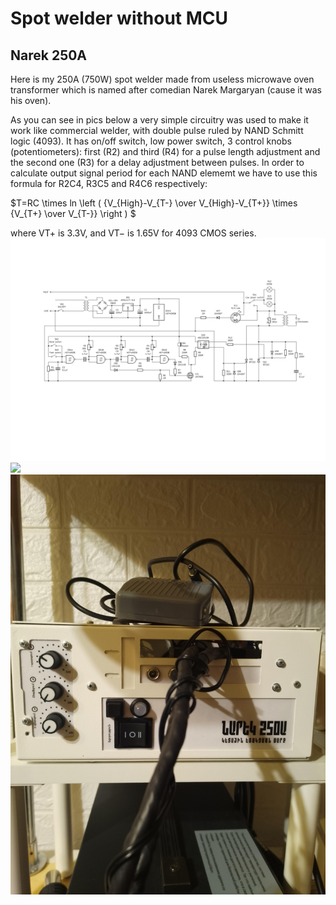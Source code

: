 # Spot welder without MCU
## Narek 250A

Here is my 250A (750W) spot welder made from useless microwave oven transformer which is named after comedian  Narek Margaryan (cause it was his oven).

As you can see in pics below a very simple circuitry was used to make it work like commercial welder, with double pulse ruled by NAND Schmitt logic (4093). It has on/off switch, low power switch, 3 control knobs (potentiometers): first (R2) and third (R4) for a pulse length adjustment and the second one (R3) for a delay adjustment between pulses. In order to calculate output signal period for each NAND elememt we have to use this formula for R2C4, R3C5 and R4C6 respectively: 

$T=RC \times ln \left ( {V_{High}-V_{T-} \over V_{High}-V_{T+}} \times  {V_{T+} \over V_{T-}} \right ) $

where VT+ is 3.3V, and VT− is 1.65V for 4093 CMOS series.
![](circuit.png)
![](photo1.jpg)
![](photo2.jpg)
